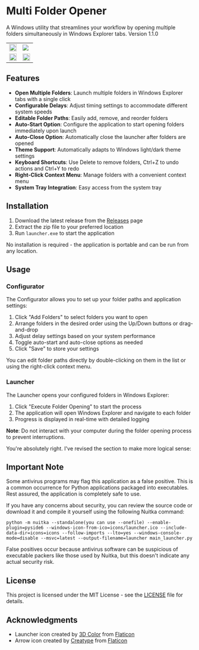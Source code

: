 # Multi Folder Opener

A Windows utility that streamlines your workflow by opening multiple folders simultaneously in Windows Explorer tabs. Version 1.1.0

| | |
|---------|---------|
| <img src="https://github.com/user-attachments/assets/4fc7e7f6-e6cd-4387-9f22-6fd8e28e2dac" width="100%"> | <img src="https://github.com/user-attachments/assets/abc4c7eb-f366-46b1-b1bf-51f16841b89c"> |
|<img src="https://github.com/user-attachments/assets/5546758a-f65f-482a-835a-a5db0b5dd329" width="100%">|<img src="https://github.com/user-attachments/assets/93536ecc-2f9c-45b5-a6af-cfcc09ef2ac4" width="100%">|


## Features

- **Open Multiple Folders**: Launch multiple folders in Windows Explorer tabs with a single click
- **Configurable Delays**: Adjust timing settings to accommodate different system speeds
- **Editable Folder Paths**: Easily add, remove, and reorder folders
- **Auto-Start Option**: Configure the application to start opening folders immediately upon launch
- **Auto-Close Option**: Automatically close the launcher after folders are opened
- **Theme Support**: Automatically adapts to Windows light/dark theme settings
- **Keyboard Shortcuts**: Use Delete to remove folders, Ctrl+Z to undo actions and Ctrl+Y to redo
- **Right-Click Context Menu**: Manage folders with a convenient context menu
- **System Tray Integration**: Easy access from the system tray

## Installation

1. Download the latest release from the [Releases](https://github.com/Avaxerrr/Multi-Folder-Opener/releases) page
2. Extract the zip file to your preferred location
3. Run `launcher.exe` to start the application

No installation is required - the application is portable and can be run from any location.

## Usage

### Configurator

The Configurator allows you to set up your folder paths and application settings:

1. Click "Add Folders" to select folders you want to open
2. Arrange folders in the desired order using the Up/Down buttons or drag-and-drop
3. Adjust delay settings based on your system performance
4. Toggle auto-start and auto-close options as needed
5. Click "Save" to store your settings

You can edit folder paths directly by double-clicking on them in the list or using the right-click context menu.

### Launcher

The Launcher opens your configured folders in Windows Explorer:

1. Click "Execute Folder Opening" to start the process
2. The application will open Windows Explorer and navigate to each folder
3. Progress is displayed in real-time with detailed logging

**Note**: Do not interact with your computer during the folder opening process to prevent interruptions.

You're absolutely right. I've revised the section to make more logical sense:

## Important Note

Some antivirus programs may flag this application as a false positive. This is a common occurrence for Python applications packaged into executables. Rest assured, the application is completely safe to use.

If you have any concerns about security, you can review the source code or download it and compile it yourself using the following Nuitka command:

```
python -m nuitka --standalone(you can use --onefile) --enable-plugin=pyside6 --windows-icon-from-ico=icons/launcher.ico --include-data-dir=icons=icons --follow-imports --lto=yes --windows-console-mode=disable --msvc=latest --output-filename=launcher main_launcher.py
```

False positives occur because antivirus software can be suspicious of executable packers like those used by Nuitka, but this doesn't indicate any actual security risk.

## License

This project is licensed under the MIT License - see the [LICENSE](license.md) file for details.

## Acknowledgments

- Launcher icon created by [3D Color](https://www.flaticon.com/authors/3d/color/) from [Flaticon](https://www.flaticon.com/)
- Arrow icon created by [Creatype](https://www.flaticon.com/authors/creatype) from [Flaticon](https://www.flaticon.com/)
